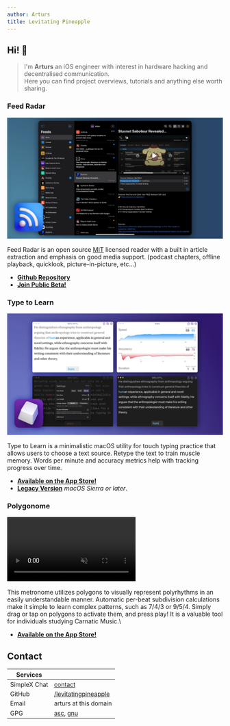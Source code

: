 ```yaml
---
author: Arturs
title: Levitating Pineapple
---
```

## Hi! 👋

> I'm **Arturs** an iOS engineer with interest in hardware hacking and decentralised communication.\
> Here you can find project overviews, tutorials and anything else worth sharing.

### Feed Radar

![Feed Radar](feedRadar.webp)

Feed Radar is an open source [MIT](https://choosealicense.com/licenses/mit/) licensed reader with a built in article extraction and emphasis on good media support. (podcast chapters, offline playback, quicklook, picture-in-picture, etc...)

- [**Github Repository**](https://github.com/levitatingpineapple/feed-radar)
- [**Join Public Beta!**](https://testflight.apple.com/join/kRcbarg4)

### Type to Learn

![Type to Learn](typeToLearn.webp)

Type to Learn is a minimalistic macOS utility for touch typing practice that allows users to choose a text source. Retype the text to train muscle memory. Words per minute and accuracy metrics help with tracking progress over time.

- [**Available on the App Store!**](https://apps.apple.com/us/app/type-to-learn/id1401007562)
- [**Legacy Version**](type.zip) *macOS Sierra or later*.

### Polygonome

<video autoplay muted playsinline loop>
<source src="polygonome.mp4" type="video/mp4">
</video>

This metronome utilizes polygons to visually represent polyrhythms in an easily understandable manner. Automatic per-beat subdivision calculations make it simple to learn complex patterns, such as 7/4/3 or 9/5/4. Simply drag or tap on polygons to activate them, and press play! It is a valuable tool for individuals studying Carnatic Music.\

- [**Available on the App Store!**](https://apps.apple.com/us/app/polygonome/id1316236759)

## Contact

| Services                     |                                                                |
| ---------------------------- | -------------------------------------------------------------- |
| SimpleX Chat                 | [contact](https://simplex.chat/contact#/?v=2-6&smp=smp%3A%2F%2FZKe4uxF4Z_aLJJOEsC-Y6hSkXgQS5-oc442JQGkyP8M%3D%40smp17.simplex.im%2FryUM9QCNMDSldaKEYwHepjrEnrrkvI2Y%23%2F%3Fv%3D1-3%26dh%3DMCowBQYDK2VuAyEAVuXjuT7SqSd1L_g2svZ7chAWmvis5804CiDF8IueUUg%253D%26srv%3Dogtwfxyi3h2h5weftjjpjmxclhb5ugufa5rcyrmg7j4xlch7qsr5nuqd.onion)               |
| GitHub                       | [/levitatingpineapple](https://github.com/levitatingpineapple) |
| Email                        | arturs аt thіѕ dоmаіn                                          |
| GPG                          | [asc](gpg.txt), [gnu](gpg.gnu)                                 |
